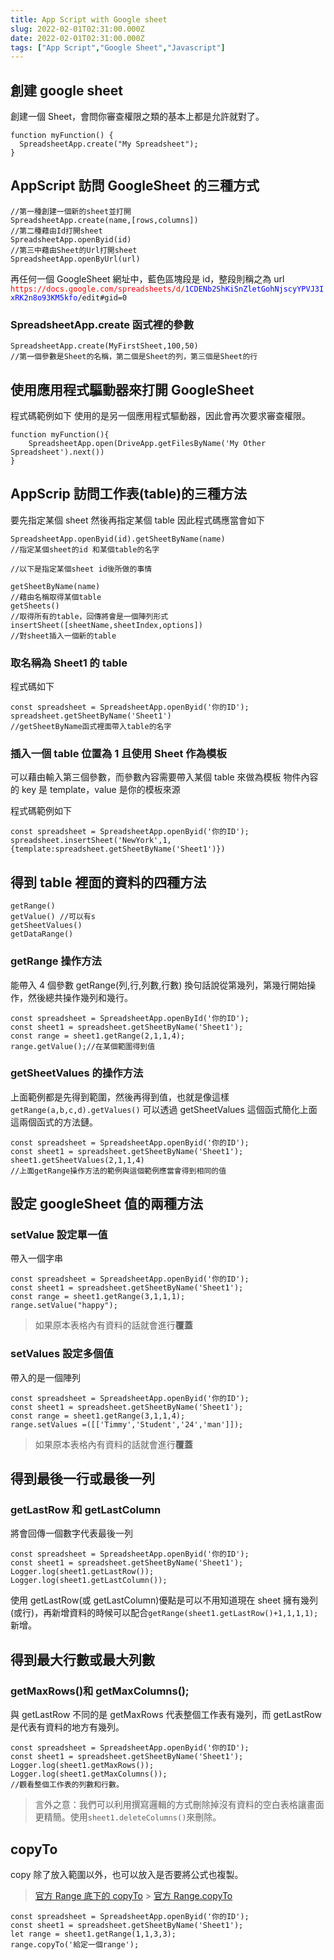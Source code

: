 ```yaml
---
title: App Script with Google sheet
slug: 2022-02-01T02:31:00.000Z
date: 2022-02-01T02:31:00.000Z
tags: ["App Script","Google Sheet","Javascript"]
---
```



## 創建 google sheet

創建一個 Sheet，會問你審查權限之類的基本上都是允許就對了。

```javascript{numberLines: true}
function myFunction() {
  SpreadsheetApp.create("My Spreadsheet");
}
```

## AppScript 訪問 GoogleSheet 的三種方式

```javascript{numberLines: true}
//第一種創建一個新的sheet並打開
SpreadsheetApp.create(name,[rows,columns])
//第二種藉由Id打開sheet
SpreadsheetApp.openByid(id)
//第三中藉由Sheet的Url打開sheet
SpreadsheetApp.openByUrl(url)
```

再任何一個 GoogleSheet 網址中，藍色區塊段是 id，整段則稱之為 url
<font color="red">`https://docs.google.com/spreadsheets/d/`</font><font color="blue">`1CDENb2ShKiSnZletGohNjscyYPVJ3IxRK2n8o93KM5kfo`</font>`/edit#gid=0`

### SpreadsheetApp.create 函式裡的參數

```javascript{numberLines: true}
SpreadsheetApp.create(MyFirstSheet,100,50)
//第一個參數是Sheet的名稱，第二個是Sheet的列，第三個是Sheet的行
```

## 使用應用程式驅動器來打開 GoogleSheet

程式碼範例如下
使用的是另一個應用程式驅動器，因此會再次要求審查權限。

```javascript{numberLines: true}
function myFunction(){
    SpreadsheetApp.open(DriveApp.getFilesByName('My Other Spreadsheet').next())
}
```

## AppScrip 訪問工作表(table)的三種方法

要先指定某個 sheet 然後再指定某個 table
因此程式碼應當會如下

```javascript{numberLines: true}
SpreadsheetApp.openByid(id).getSheetByName(name)
//指定某個sheet的id 和某個table的名字

//以下是指定某個sheet id後所做的事情

getSheetByName(name)
//藉由名稱取得某個table
getSheets()
//取得所有的table，回傳將會是一個陣列形式
insertSheet([sheetName,sheetIndex,options])
//對sheet插入一個新的table
```

### 取名稱為 Sheet1 的 table

程式碼如下

```javascript{numberLines: true}
const spreadsheet = SpreadsheetApp.openByid('你的ID');
spreadsheet.getSheetByName('Sheet1')
//getSheetByName函式裡面帶入table的名字
```

### 插入一個 table 位置為 1 且使用 Sheet 作為模板

可以藉由輸入第三個參數，而參數內容需要帶入某個 table 來做為模板
物件內容的 key 是 template，value 是你的模板來源

程式碼範例如下

```javascript{numberLines: true}
const spreadsheet = SpreadsheetApp.openByid('你的ID');
spreadsheet.insertSheet('NewYork',1,{template:spreadsheet.getSheetByName('Sheet1')})
```

## 得到 table 裡面的資料的四種方法

```javascript{numberLines: true}
getRange()
getValue() //可以有s
getSheetValues()
getDataRange()
```

### getRange 操作方法

能帶入 4 個參數
getRange(列,行,列數,行數)
換句話說從第幾列，第幾行開始操作，然後總共操作幾列和幾行。

```javascript{numberLines: true}
const spreadsheet = SpreadsheetApp.openById('你的ID');
const sheet1 = spreadsheet.getSheetByName('Sheet1');
const range = sheet1.getRange(2,1,1,4);
range.getValue();//在某個範圍得到值
```

### getSheetValues 的操作方法

上面範例都是先得到範圍，然後再得到值，也就是像這樣`getRange(a,b,c,d).getValues()`
可以透過 getSheetValues 這個函式簡化上面這兩個函式的方法鏈。

```javascript{numberLines: true}
const spreadsheet = SpreadsheetApp.openByid('你的ID');
const sheet1 = spreadsheet.getSheetByName('Sheet1');
sheet1.getSheetValues(2,1,1,4)
//上面getRange操作方法的範例與這個範例應當會得到相同的值
```

## 設定 googleSheet 值的兩種方法

### setValue 設定單一值

帶入一個字串

```javascript{numberLines: true}
const spreadsheet = SpreadsheetApp.openByid('你的ID');
const sheet1 = spreadsheet.getSheetByName('Sheet1');
const range = sheet1.getRange(3,1,1,1);
range.setValue("happy");
```

> 如果原本表格內有資料的話就會進行**覆蓋**

### setValues 設定多個值

帶入的是一個陣列

```javascript{numberLines: true}
const spreadsheet = SpreadsheetApp.openByid('你的ID');
const sheet1 = spreadsheet.getSheetByName('Sheet1');
const range = sheet1.getRange(3,1,1,4);
range.setValues =([['Timmy','Student','24','man']]);
```

> 如果原本表格內有資料的話就會進行**覆蓋**

## 得到最後一行或最後一列

### getLastRow 和 getLastColumn

將會回傳一個數字代表最後一列

```javascript{numberLines: true}
const spreadsheet = SpreadsheetApp.openByid('你的ID');
const sheet1 = spreadsheet.getSheetByName('Sheet1');
Logger.log(sheet1.getLastRow());
Logger.log(sheet1.getLastColumn());
```

使用 getLastRow(或 getLastColumn)優點是可以不用知道現在 sheet 擁有幾列(或行)，再新增資料的時候可以配合`getRange(sheet1.getLastRow()+1,1,1,1);`新增。

## 得到最大行數或最大列數

### getMaxRows()和 getMaxColumns();

與 getLastRow 不同的是 getMaxRows 代表整個工作表有幾列，而 getLastRow 是代表有資料的地方有幾列。

```javascript{numberLines: true}
const spreadsheet = SpreadsheetApp.openByid('你的ID');
const sheet1 = spreadsheet.getSheetByName('Sheet1');
Logger.log(sheet1.getMaxRows());
Logger.log(sheet1.getMaxColumns());
//觀看整個工作表的列數和行數。
```

> 言外之意：我們可以利用撰寫邏輯的方式刪除掉沒有資料的空白表格讓畫面更精簡。使用`sheet1.deleteColumns()`來刪除。

## copyTo

copy 除了放入範圍以外，也可以放入是否要將公式也複製。

> [官方 Range 底下的 copyTo](https://developers.google.com/apps-script/reference/spreadsheet/range?hl=en) > [官方 Range.copyTo](<https://developers.google.com/apps-script/reference/spreadsheet/range?hl=en#copyTo(Range,CopyPasteType,Boolean)>)

```javascript{numberLines: true}
const spreadsheet = SpreadsheetApp.openByid('你的ID');
const sheet1 = spreadsheet.getSheetByName('Sheet1');
let range = sheet1.getRange(1,1,3,3);
range.copyTo('給定一個range');
```

